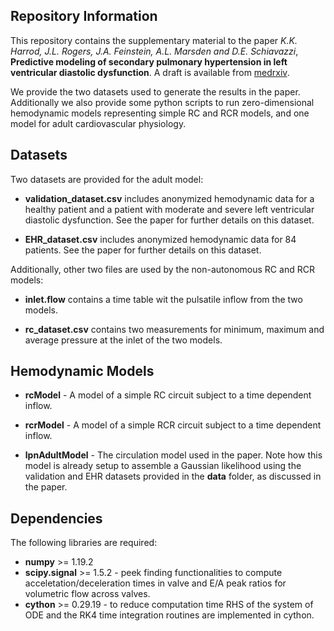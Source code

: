 ## Repository Information 

This repository contains the supplementary material to the paper *K.K. Harrod, J.L. Rogers, J.A. Feinstein, A.L. Marsden and D.E. Schiavazzi*, **Predictive modeling of secondary pulmonary hypertension in left ventricular diastolic dysfunction**. A draft is available from [medrxiv](https://www.medrxiv.org/content/10.1101/2020.04.23.20073601v2).

We provide the two datasets used to generate the results in the paper. Additionally we also provide some python scripts to run zero-dimensional hemodynamic models representing simple RC and RCR models, and one model for adult cardiovascular physiology.

## Datasets

Two datasets are provided for the adult model:

- **validation_dataset.csv** includes anonymized hemodynamic data for a healthy patient and a patient with moderate and severe left ventricular diastolic dysfunction. See the paper for further details on this dataset.

- **EHR_dataset.csv** includes anonymized hemodynamic data for 84 patients. See the paper for further details on this dataset.

Additionally, other two files are used by the non-autonomous RC and RCR models:

- **inlet.flow** contains a time table wit the pulsatile inflow from the two models.

- **rc_dataset.csv** contains two measurements for minimum, maximum and average pressure at the inlet of the two models.

## Hemodynamic Models

- **rcModel** - A model of a simple RC circuit subject to a time dependent inflow. 

- **rcrModel** - A model of a simple RCR circuit subject to a time dependent inflow.

- **lpnAdultModel** - The circulation model used in the paper. Note how this model is already setup to assemble a Gaussian likelihood using the validation and EHR datasets provided in the **data** folder, as discussed in the paper. 

## Dependencies

The following libraries are required:

- **numpy** >= 1.19.2
- **scipy.signal** >= 1.5.2 - peek finding functionalities to compute acceletation/deceleration times in valve and E/A peak ratios for volumetric flow across valves.
- **cython** >= 0.29.19 - to reduce computation time RHS of the system of ODE and the RK4 time integration routines are implemented in cython. 
